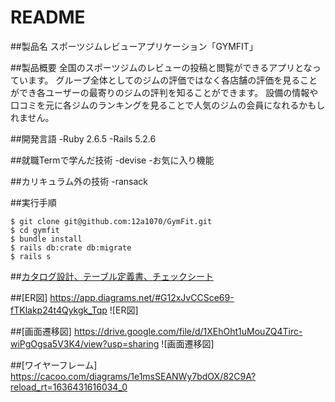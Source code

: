 # README
##製品名
スポーツジムレビューアプリケーション「GYMFIT」

##製品概要
全国のスポーツジムのレビューの投稿と閲覧ができるアプリとなっています。
グループ全体としてのジムの評価ではなく各店舗の評価を見ることができ各ユーザーの最寄りのジムの評判を知ることができます。
設備の情報や口コミを元に各ジムのランキングを見ることで人気のジムの会員になれるかもしれません。

##開発言語
-Ruby 2.6.5
-Rails 5.2.6

##就職Termで学んだ技術
-devise
-お気に入り機能

##カリキュラム外の技術
-ransack

##実行手順
```
$ git clone git@github.com:12a1070/GymFit.git
$ cd gymfit
$ bundle install
$ rails db:crate db:migrate
$ rails s
```
##[カタログ設計、テーブル定義書、チェックシート](https://docs.google.com/spreadsheets/d/1pSQVuuDfbEetoIHBc1bYRT0CI0A-1_cbZfwFirkE-Xc/edit#gid=514429447)


##[ER図]
https://app.diagrams.net/#G12xJvCCSce69-fTKlakp24t4Qykgk_Tqp
![ER図]


##[画面遷移図]
https://drive.google.com/file/d/1XEhOht1uMouZQ4Tirc-wiPgOgsa5V3K4/view?usp=sharing
![画面遷移図]

##[ワイヤーフレーム]
https://cacoo.com/diagrams/1e1msSEANWy7bdOX/82C9A?reload_rt=1636431616034_0
